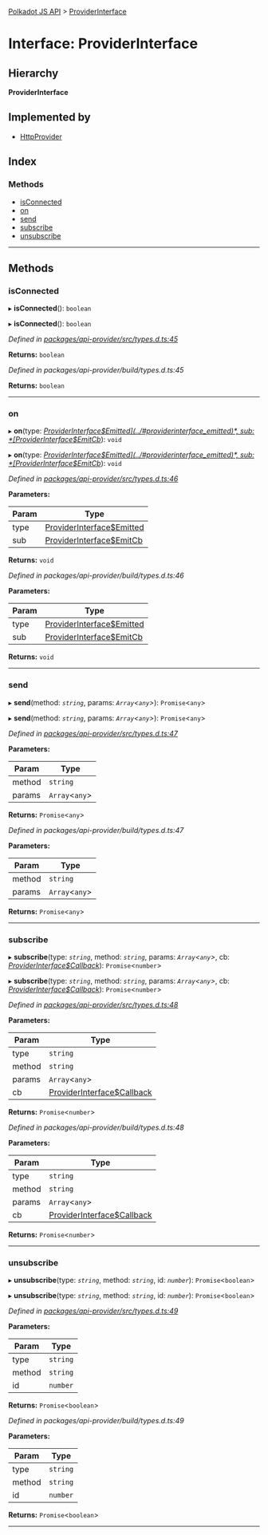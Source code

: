 [Polkadot JS API](../README.md) > [ProviderInterface](../interfaces/providerinterface.md)

# Interface: ProviderInterface

## Hierarchy

**ProviderInterface**

## Implemented by

* [HttpProvider](../classes/httpprovider.md)

## Index

### Methods

* [isConnected](providerinterface.md#isconnected)
* [on](providerinterface.md#on)
* [send](providerinterface.md#send)
* [subscribe](providerinterface.md#subscribe)
* [unsubscribe](providerinterface.md#unsubscribe)

---

## Methods

<a id="isconnected"></a>

###  isConnected

▸ **isConnected**(): `boolean`

▸ **isConnected**(): `boolean`

*Defined in [packages/api-provider/src/types.d.ts:45](https://github.com/chevdor/polkadot-js-api/blob/4661a2e/packages/api-provider/src/types.d.ts#L45)*

**Returns:** `boolean`

*Defined in packages/api-provider/build/types.d.ts:45*

**Returns:** `boolean`

___
<a id="on"></a>

###  on

▸ **on**(type: *[ProviderInterface$Emitted](../#providerinterface_emitted)*, sub: *[ProviderInterface$EmitCb](../#providerinterface_emitcb)*): `void`

▸ **on**(type: *[ProviderInterface$Emitted](../#providerinterface_emitted)*, sub: *[ProviderInterface$EmitCb](../#providerinterface_emitcb)*): `void`

*Defined in [packages/api-provider/src/types.d.ts:46](https://github.com/chevdor/polkadot-js-api/blob/4661a2e/packages/api-provider/src/types.d.ts#L46)*

**Parameters:**

| Param | Type |
| ------ | ------ |
| type | [ProviderInterface$Emitted](../#providerinterface_emitted) |
| sub | [ProviderInterface$EmitCb](../#providerinterface_emitcb) |

**Returns:** `void`

*Defined in packages/api-provider/build/types.d.ts:46*

**Parameters:**

| Param | Type |
| ------ | ------ |
| type | [ProviderInterface$Emitted](../#providerinterface_emitted) |
| sub | [ProviderInterface$EmitCb](../#providerinterface_emitcb) |

**Returns:** `void`

___
<a id="send"></a>

###  send

▸ **send**(method: *`string`*, params: *`Array`<`any`>*): `Promise`<`any`>

▸ **send**(method: *`string`*, params: *`Array`<`any`>*): `Promise`<`any`>

*Defined in [packages/api-provider/src/types.d.ts:47](https://github.com/chevdor/polkadot-js-api/blob/4661a2e/packages/api-provider/src/types.d.ts#L47)*

**Parameters:**

| Param | Type |
| ------ | ------ |
| method | `string` |
| params | `Array`<`any`> |

**Returns:** `Promise`<`any`>

*Defined in packages/api-provider/build/types.d.ts:47*

**Parameters:**

| Param | Type |
| ------ | ------ |
| method | `string` |
| params | `Array`<`any`> |

**Returns:** `Promise`<`any`>

___
<a id="subscribe"></a>

###  subscribe

▸ **subscribe**(type: *`string`*, method: *`string`*, params: *`Array`<`any`>*, cb: *[ProviderInterface$Callback](../#providerinterface_callback)*): `Promise`<`number`>

▸ **subscribe**(type: *`string`*, method: *`string`*, params: *`Array`<`any`>*, cb: *[ProviderInterface$Callback](../#providerinterface_callback)*): `Promise`<`number`>

*Defined in [packages/api-provider/src/types.d.ts:48](https://github.com/chevdor/polkadot-js-api/blob/4661a2e/packages/api-provider/src/types.d.ts#L48)*

**Parameters:**

| Param | Type |
| ------ | ------ |
| type | `string` |
| method | `string` |
| params | `Array`<`any`> |
| cb | [ProviderInterface$Callback](../#providerinterface_callback) |

**Returns:** `Promise`<`number`>

*Defined in packages/api-provider/build/types.d.ts:48*

**Parameters:**

| Param | Type |
| ------ | ------ |
| type | `string` |
| method | `string` |
| params | `Array`<`any`> |
| cb | [ProviderInterface$Callback](../#providerinterface_callback) |

**Returns:** `Promise`<`number`>

___
<a id="unsubscribe"></a>

###  unsubscribe

▸ **unsubscribe**(type: *`string`*, method: *`string`*, id: *`number`*): `Promise`<`boolean`>

▸ **unsubscribe**(type: *`string`*, method: *`string`*, id: *`number`*): `Promise`<`boolean`>

*Defined in [packages/api-provider/src/types.d.ts:49](https://github.com/chevdor/polkadot-js-api/blob/4661a2e/packages/api-provider/src/types.d.ts#L49)*

**Parameters:**

| Param | Type |
| ------ | ------ |
| type | `string` |
| method | `string` |
| id | `number` |

**Returns:** `Promise`<`boolean`>

*Defined in packages/api-provider/build/types.d.ts:49*

**Parameters:**

| Param | Type |
| ------ | ------ |
| type | `string` |
| method | `string` |
| id | `number` |

**Returns:** `Promise`<`boolean`>

___

